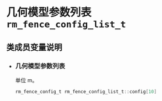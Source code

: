 # 几何模型参数列表`rm_fence_config_list_t`

## 类成员变量说明

- ### 几何模型参数列表

    单位 m。

    ```C  
    rm_fence_config_t rm_fence_config_list_t::config[10]
    ```
